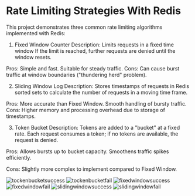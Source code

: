 # Rate Limiting Strategies With Redis

This project demonstrates three common rate limiting algorithms implemented with Redis:

1. Fixed Window Counter
Description:
Limits requests in a fixed time window
If the limit is reached, further requests are denied until the window resets.

Pros:
Simple and fast.
Suitable for steady traffic.
Cons:
Can cause burst traffic at window boundaries ("thundering herd" problem).

2. Sliding Window Log
Description:
Stores timestamps of requests in Redis sorted sets to calculate the number of requests in a moving time frame.

Pros:
More accurate than Fixed Window.
Smooth handling of bursty traffic.
Cons:
Higher memory and processing overhead due to storage of timestamps.

3. Token Bucket
Description:
Tokens are added to a "bucket" at a fixed rate. Each request consumes a token; if no tokens are available, the request is denied.

Pros:
Allows bursts up to bucket capacity.
Smoothens traffic spikes efficiently.

Cons:
Slightly more complex to implement compared to Fixed Window.

![tockenbucketsuccess](https://github.com/user-attachments/assets/1961c845-8405-490f-9214-3f1dd595f137)
![tockenbucketfail](https://github.com/user-attachments/assets/9c465157-e5fa-42fa-8a67-a2dc3d7a1782)
![fixedwindowsuccess](https://github.com/user-attachments/assets/dd2b9d57-60e0-4693-9621-133a82b42484)
![fixedwindowfail](https://github.com/user-attachments/assets/f88ee02b-c6f9-4777-92c7-35ac533599d6)
![slidingwindowsuccess](https://github.com/user-attachments/assets/deae2a40-ccbf-4f6d-a367-d60b7d54e70d)
![slidingwindowfail](https://github.com/user-attachments/assets/d15d7948-5eac-486d-bbe1-ccc7adc1f9c2)
